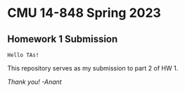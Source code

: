 
# CMU 14-848 Spring 2023

## Homework 1 Submission

	Hello TAs!

This repository serves as my submission to part 2 of HW 1.

*Thank you!*
*-Anant*
